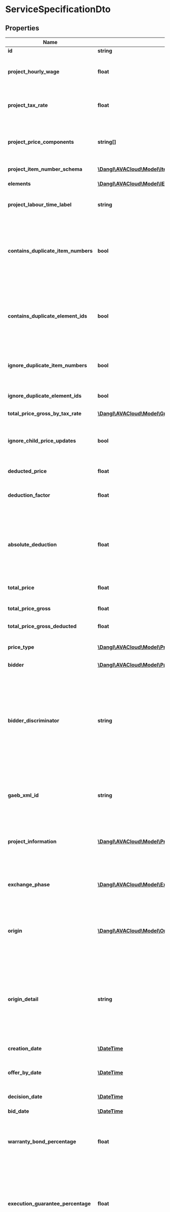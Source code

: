 # ServiceSpecificationDto

## Properties
Name | Type | Description | Notes
------------ | ------------- | ------------- | -------------
**id** | **string** | Elements GUID identifier. | 
**project_hourly_wage** | **float** | The hourly wage that is used within this ElementContainerBase. Will be propagated to child elements. | 
**project_tax_rate** | **float** | The tax rate that is used within this ElementContainerBase. Will be propagated to child elements. | 
**project_price_components** | **string[]** | The price components that are used within this project. They are ignored during Json deserialization because they will be set from the parent project. | [optional] 
**project_item_number_schema** | [**\Dangl\AVACloud\Model\ItemNumberSchemaDto**](ItemNumberSchemaDto.md) | The ItemNumberSchema that is used within this project. | [optional] 
**elements** | [**\Dangl\AVACloud\Model\IElementDto[]**](IElementDto.md) | The IElements within this ElementContainerBase. | [optional] 
**project_labour_time_label** | **string** | The label used in the parent Project to mark labour time, e.g. \&quot;Hours\&quot; or \&quot;Stunden\&quot;. | [optional] 
**contains_duplicate_item_numbers** | **bool** | Indicates if there are child IElements that have conflicting, duplicated ItemNumbers or if any child ElementContainerBase elements themselves contain duplicate ItemNumber s. Will always indicate false when told to ignore duplicate item numbers. | 
**contains_duplicate_element_ids** | **bool** | Indicates if there are child IElements that have conflicting, duplicated Ids or if any child ElementContainerBase elements themselves contain duplicate Id s. Will always indicate false when told to ignore duplicate item numbers. | 
**ignore_duplicate_item_numbers** | **bool** | Indicate if duplicated ItemNumbers within child elements are to be ignored. Will not perform checks for duplicates if yes. | 
**ignore_duplicate_element_ids** | **bool** | Indicate if duplicated Ids within child elements are to be ignored. Will not perform checks for duplicates if yes. | 
**total_price_gross_by_tax_rate** | [**\Dangl\AVACloud\Model\GrossPriceComponentDto[]**](GrossPriceComponentDto.md) | Price composition by tax rate. | [optional] 
**ignore_child_price_updates** | **bool** | Internally used to indicate that a propagation is currently done, this is done to not recalculate every single result from a lot of changes when it is sufficient to calculate the total price at once. | 
**deducted_price** | **float** | Net price after applied deductions. | 
**deduction_factor** | **float** | Factor of applied deductions to the total price. For example, \&quot;0.03\&quot; means that a 3% deduction is to be applied. | 
**absolute_deduction** | **float** | The exact amount of the discount as an absolute value. For backwards compatibility reasons, setting this value will also set a calculated value to DeductionFactor, which will also be updated in case the total price is changed to reflect a relative value of the absolute discount sum. | [optional] 
**total_price** | **float** | Will return this ElementContainerBase&#39;s total price. | 
**total_price_gross** | **float** | The total gross price for this ElementContainerBase including all child elements. | 
**total_price_gross_deducted** | **float** | Total gross price after applied deductions. | 
**price_type** | [**\Dangl\AVACloud\Model\PriceTypeDto**](PriceTypeDto.md) | Indicates the PriceType of this ElementContainerBase, whether it should factor into total costs or not. | 
**bidder** | [**\Dangl\AVACloud\Model\PartyInformationDto**](PartyInformationDto.md) | Information about the bidder. | [optional] 
**bidder_discriminator** | **string** | This discriminator is used to identify different bidders in a project. It is different from the Identifier property in the Bidder in that the BidderDiscriminator is intended to be a numerical identifier within a project, while the Identifier does uniquely identify a bidder in the system independent of a specific project. This property should map to \&quot;Bieternummer\&quot; or \&quot;BidderNo\&quot; in GAEB. | [optional] 
**gaeb_xml_id** | **string** | This is used to store the GAEB XML Id within this ServiceSpecification. This data is not used for any calculations or evaluations but only for GAEB serialization and deserialization. | [optional] 
**project_information** | [**\Dangl\AVACloud\Model\ProjectInformationDto**](ProjectInformationDto.md) | The ProjectInformation used within the Project in which this ElementContainerBase is contained. This is reference equal to the ProjectInformation used in the parent project. | [optional] 
**exchange_phase** | [**\Dangl\AVACloud\Model\ExchangePhaseDto**](ExchangePhaseDto.md) | This service specifications exchange phase, i.e. the current status in the project it is intended to be used (such as request for offer, offer, awarding...). | 
**origin** | [**\Dangl\AVACloud\Model\OriginDto**](OriginDto.md) | This indicates where the service specification originates, i.e. from an exchange file format or self created. If applicable, additional information is present in the OriginDetail property. | 
**origin_detail** | **string** | This property complements the Origin property. Some formats, e.g. GaebXml might have additional information attached, e.g. GAEB XML V3.2 oder GAEB XML V3.1. This string property is used to hold such data. The Dangl.AVA module does not have a list of possible values, since this is defined in the native format assemblies, e.g. Dangl.GAEB or Dangl.Oenorm. | [optional] 
**creation_date** | [**\DateTime**](\DateTime.md) | Creation date of this ServiceSpecification. | [optional] 
**offer_by_date** | [**\DateTime**](\DateTime.md) | Date indicating until when an offer has to be submitted. In German, this is often called the \&quot;Eröffnungstermin\&quot; | [optional] 
**decision_date** | [**\DateTime**](\DateTime.md) | Date indicating by when the buyer will select a contractor. | [optional] 
**bid_date** | [**\DateTime**](\DateTime.md) | Date of when the offer / bid was created | [optional] 
**warranty_bond_percentage** | **float** | If a construction project requires a warranty bond, this property indicates the amount as a percentage, e.g. &#39;0.15m&#39; means 15% of the construction total amount as a warranty bond. | 
**execution_guarantee_percentage** | **float** | If a construction project requires an execution guarantty, this property indicates the amount as a percentage, e.g. &#39;0.15m&#39; means 15% of the construction total amount as an execution guarantee. In practice, this percentage is usually deducted from intermediate invoices and only billed in the final invoice. | 
**submission_location** | **string** | String indicating where the physical submission of the offer is taking place. | [optional] 
**description** | **string** | Description of this ServiceSpecification. | [optional] 
**name** | **string** | The name of this ServiceSpecification. | [optional] 
**price_information** | [**\Dangl\AVACloud\Model\PriceInformationDto**](PriceInformationDto.md) | This PriceInformation contains global data for the ServiceSpecification. When inside a Project, do not set this property manually. | [optional] 
**project_catalogues** | [**\Dangl\AVACloud\Model\CatalogueDto[]**](CatalogueDto.md) | These are Catalogue that are used within this ElementContainerBase. Catalogue references are used to describe catalogues, or collections, that can be used to describe elements with commonly known properties. For example, QuantityAssignments use these to categorize themselves. | [optional] 
**catalogue_references** | [**\Dangl\AVACloud\Model\CatalogueReferenceDto[]**](CatalogueReferenceDto.md) | Referenced catalogues for this ElementContainerBase. | [optional] 
**planned_execution_start** | [**\DateTime**](\DateTime.md) | The date when the execution of the services is scheduled to start | [optional] 
**planned_execution_end** | [**\DateTime**](\DateTime.md) | The date then the execution of the services is scheduled to be finished | [optional] 
**contract_date** | [**\DateTime**](\DateTime.md) | The date on which the contract has been awarded. This matches \&quot;Auftragsdatum\&quot; in GAEB | [optional] 
**contract_identifier** | **string** | This value can be used to indicate the number or identifier of the contract. It matches \&quot;Auftragsnummer\&quot; in GAEB | [optional] 
**warranty_duration** | [**\Dangl\AVACloud\Model\WarrantyDurationDto**](WarrantyDurationDto.md) | This indicates how long the warranty period is for this ServiceSpecification | [optional] 
**warranty_end** | [**\DateTime**](\DateTime.md) | The date on which the warranty period ends | [optional] 
**approval_date** | [**\DateTime**](\DateTime.md) | The date on which the services rendered by the bidder are scheduled to be approved by the buyer | [optional] 
**type_of_approval** | **string** | This should specify how the approval is performed by the buyer. This matches \&quot;AcceptType\&quot; in GAEB | [optional] 
**addendum_number** | **string** | This optional string property is shared by all IElements, and indicates if the element is part of an addendum, a &#39;Nachtrag&#39; in German. | [optional] 
**addendum_status** | [**\Dangl\AVACloud\Model\AddendumStatusDto**](AddendumStatusDto.md) | This indicates, if this element is part of an addendum an, if yes, with what status. | [optional] 
**commerce_properties** | [**\Dangl\AVACloud\Model\ServiceSpecificationCommercePropertiesDto**](ServiceSpecificationCommercePropertiesDto.md) | This property holds additional information that&#39;s only valid in commerce exchange phases. | [optional] 

[[Back to Model list]](../README.md#documentation-for-models) [[Back to API list]](../README.md#documentation-for-api-endpoints) [[Back to README]](../README.md)


